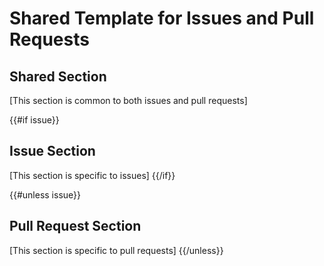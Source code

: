 # Shared Template for Issues and Pull Requests

## Shared Section
[This section is common to both issues and pull requests]

{{#if issue}}
## Issue Section
[This section is specific to issues]
{{/if}}

{{#unless issue}}
## Pull Request Section
[This section is specific to pull requests]
{{/unless}}

